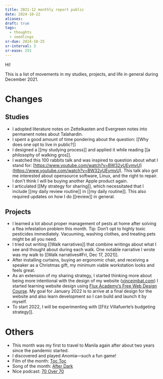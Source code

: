 ```yaml
---
title: 2021-12 monthly report public
date: 2024-10-22
aliases: 
draft: true
tags:
  - thoughts
  - seedlings
sr-due: 2024-10-25
sr-interval: 3
sr-ease: 251
---
```

Hi!

This is a list of movements in my studies, projects, and life in general during December 2021.

# Changes

## Studies

- I adopted literature notes on Zettelkasten and Evergreen notes into permanent notes about Talahardin.
- I spent a good amount of time pondering about the question: [[Why does one opt to live in public?]]
- I designed a [[my studying process]] and applied it while reading [[a philosophy of walking gros]].
- I watched this 100 rabbits talk and was inspired to question about what I stand for: [https://www.youtube.com/watch?v=BW32yUEymvU](https://www.youtube.com/watch?v=BW32yUEymvU). This talk also got me interested about opensource software, Linux, and the right to repair. I don't think I will be buying another Apple product again.
- I articulated [[My strategy for sharing]], which necessitated that I include [[my daily review routine]] in [[my daily routine]]. This also required updates on how I do [[review]] in general.

## Projects

- I learned a lot about proper management of pests at home after solving a flea infestation problem this month. Tip: Don’t opt to highly toxic pesticides immediately. Vacuuming, washing clothes, and treating pets might be all you need.
- I tried out writing [[Walk narratives]] that combine writings about what I see and thought about during each walk. One notable narrative I wrote was my walk to [[Walk narratives#Fri, Dec 17, 2021]].
- After installing curtains, buying an ergonomic chair, and receiving a speaker as a Christmas gift, my minimum viable workstation looks and feels great.
- As an extension of my sharing strategy, I started thinking more about being more intentional with the design of my website ([vinceimbat.com](https://vinceimbat.com/)) I started learning website design using [Flux Academy’s Free Web Design Course](https://www.youtube.com/playlist?list=PLXC_gcsKLD6n7p6tHPBxsKjN5hA_quaPI). My goal for January 2022 is to arrive at a final design for the website and also learn development so I can build and launch it by myself.
- To start 2022, I will be experimenting with [[Fitz Villafuerte’s budgeting strategy]].

# Others

- This month was my first to travel to Manila again after about two years since the pandemic started.
- I discovered and played Anomia—such a fun game!
- Film of the month: [Toc Toc](https://www.youtube.com/watch?v=wIgtBUIOb4c)
- Song of the month: [After Dark](https://www.youtube.com/watch?v=waAlgFq9Xq8)
- Nice podcast: [70 Over 70](https://open.spotify.com/show/65RvOjAxR3ty5LMQ6CGcBp)